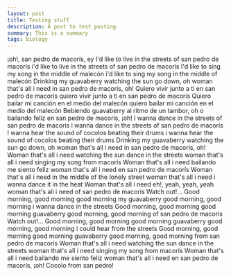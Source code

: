 ```yaml
---
layout: post
title: Testing stuff
description: A post to test posting
summary: This is a summary
tags: biology
---
```


¡oh!, san pedro de macorís, ey
I'd like to live in the streets
of san pedro de macorís
i'd like to live in the streets
of san pedro de macorís
I'd like to sing my song
in the middle of malecón
i'd like to sing my song
in the middle of malecón
Drinking my guavaberry
watching the sun go down, oh
woman that's all i need
in san pedro de macorís, oh!
Quiero vivir junto a ti
en san pedro de macorís
quiero vivir junto a ti
en san pedro de macorís
Quiero bailar mi canción
en el medio del malecón
quiero bailar mi canción
en el medio del malecón
Bebiendo guavaberry
al ritmo de un tambor, oh
o bailando feliz
en san pedro de macorís, ¡oh!
I wanna dance in the streets
of san pedro de macorís
i wanna dance in the streets
of san pedro de macorís
I wanna hear the sound
of cocolos beating their drums
i wanna hear the sound
of cocolos beating their drums
Drinking my guavaberry
watching the sun go down, oh
woman that's all i need
in san pedro de macorís, oh!
Woman that's all i need
watching the sun dance in the streets
woman that's all i need
singing my song from macorís
Woman that's all i need
bailando me siento feliz
woman that's all i need
en san pedro de macorís
Woman that's all i need
in the middle of the lonely street
woman that's all i need
i wanna dance it in the heat
Woman that's all i need
eh!, yeah, yeah, yeah
woman that's all i need
of san pedro de macorís
Watch out!...
Good morning, good morning
good morning my guavaberry
good morning, good morning
i wanna dance in the streets
Good morning, good morning
good morning guavaberry
good morning, good morning
of san pedro de macorís
Watch out!...
Good morning, good morning
good morning guavaberry
good morning, good morning
i could hear from the streets
Good morning, good morning
good morning guavaberry
good morning, good morning
from san pedro de macorís
Woman that's all i need
watching the sun dance in the streets
woman that's all i need
singing my song from macorís
Woman that's all i need
bailando me siento feliz
woman that's all i need
en san pedro de macorís, ¡oh!
Cocolo from san pedro!